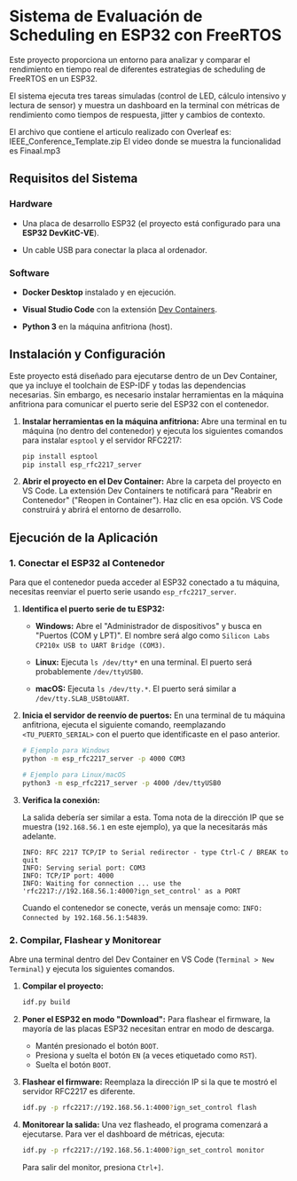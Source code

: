 # Sistema de Evaluación de Scheduling en ESP32 con FreeRTOS

Este proyecto proporciona un entorno para analizar y comparar el rendimiento en tiempo real de diferentes estrategias de scheduling de FreeRTOS en un ESP32.

El sistema ejecuta tres tareas simuladas (control de LED, cálculo intensivo y lectura de sensor) y muestra un dashboard en la terminal con métricas de rendimiento como tiempos de respuesta, jitter y cambios de contexto.

El archivo que contiene el articulo realizado con Overleaf es: IEEE_Conference_Template.zip
El video donde se muestra la funcionalidad es Finaal.mp3

## Requisitos del Sistema

### Hardware
*   Una placa de desarrollo ESP32 (el proyecto está configurado para una **ESP32 DevKitC-VE**).

*   Un cable USB para conectar la placa al ordenador.

### Software
*   **Docker Desktop** instalado y en ejecución.

*   **Visual Studio Code** con la extensión [Dev Containers](https://marketplace.visualstudio.com/items?itemName=ms-vscode-remote.remote-containers).

*   **Python 3** en la máquina anfitriona (host).

## Instalación y Configuración

Este proyecto está diseñado para ejecutarse dentro de un Dev Container, que ya incluye el toolchain de ESP-IDF y todas las dependencias necesarias. Sin embargo, es necesario instalar herramientas en la máquina anfitriona para comunicar el puerto serie del ESP32 con el contenedor.

1.  **Instalar herramientas en la máquina anfitriona:**
    Abre una terminal en tu máquina (no dentro del contenedor) y ejecuta los siguientes comandos para instalar `esptool` y el servidor RFC2217:

    ```bash
    pip install esptool
    pip install esp_rfc2217_server
    ```

2.  **Abrir el proyecto en el Dev Container:**
    Abre la carpeta del proyecto en VS Code. La extensión Dev Containers te notificará para "Reabrir en Contenedor" ("Reopen in Container"). Haz clic en esa opción. VS Code construirá y abrirá el entorno de desarrollo.

## Ejecución de la Aplicación

### 1. Conectar el ESP32 al Contenedor

Para que el contenedor pueda acceder al ESP32 conectado a tu máquina, necesitas reenviar el puerto serie usando `esp_rfc2217_server`.

1.  **Identifica el puerto serie de tu ESP32:**
    *   **Windows:** Abre el "Administrador de dispositivos" y busca en "Puertos (COM y LPT)". El nombre será algo como `Silicon Labs CP210x USB to UART Bridge (COM3)`.

    *   **Linux:** Ejecuta `ls /dev/tty*` en una terminal. El puerto será probablemente `/dev/ttyUSB0`.

    *   **macOS:** Ejecuta `ls /dev/tty.*`. El puerto será similar a `/dev/tty.SLAB_USBtoUART`.


2.  **Inicia el servidor de reenvío de puertos:**
    En una terminal de tu máquina anfitriona, ejecuta el siguiente comando, reemplazando `<TU_PUERTO_SERIAL>` con el puerto que identificaste en el paso anterior.

    ```bash
    # Ejemplo para Windows
    python -m esp_rfc2217_server -p 4000 COM3

    # Ejemplo para Linux/macOS
    python3 -m esp_rfc2217_server -p 4000 /dev/ttyUSB0
    ```

3.  **Verifica la conexión:**

    La salida debería ser similar a esta. Toma nota de la dirección IP que se muestra (`192.168.56.1` en este ejemplo), ya que la necesitarás más adelante.

    ```
    INFO: RFC 2217 TCP/IP to Serial redirector - type Ctrl-C / BREAK to quit
    INFO: Serving serial port: COM3
    INFO: TCP/IP port: 4000
    INFO: Waiting for connection ... use the 'rfc2217://192.168.56.1:4000?ign_set_control' as a PORT
    ```
    Cuando el contenedor se conecte, verás un mensaje como: `INFO: Connected by 192.168.56.1:54839`.

### 2. Compilar, Flashear y Monitorear

Abre una terminal dentro del Dev Container en VS Code (`Terminal > New Terminal`) y ejecuta los siguientes comandos.

1.  **Compilar el proyecto:**
    ```bash
    idf.py build
    ```

2.  **Poner el ESP32 en modo "Download":**
    Para flashear el firmware, la mayoría de las placas ESP32 necesitan entrar en modo de descarga.
    *   Mantén presionado el botón `BOOT`.
    *   Presiona y suelta el botón `EN` (a veces etiquetado como `RST`).
    *   Suelta el botón `BOOT`.

3.  **Flashear el firmware:**
    Reemplaza la dirección IP si la que te mostró el servidor RFC2217 es diferente.
    ```bash
    idf.py -p rfc2217://192.168.56.1:4000?ign_set_control flash
    ```

4.  **Monitorear la salida:**
    Una vez flasheado, el programa comenzará a ejecutarse. Para ver el dashboard de métricas, ejecuta:
    ```bash
    idf.py -p rfc2217://192.168.56.1:4000?ign_set_control monitor
    ```
    Para salir del monitor, presiona `Ctrl+]`.
